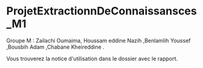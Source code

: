 # ProjetExtractionnDeConnaissansces_M1
Groupe M : Zailachi Oumaima, Houssam eddine Nazih ,Benlamlih Youssef ,Bousbih Adam ,Chabane Kheireddine .

Vous trouverez la notice d'utilisation dans le dossier avec le rapport.
